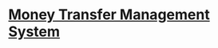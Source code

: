 # [Money Transfer Management System](https://www.sourcecodester.com/php/15015/money-transfer-management-system-send-money-businesses-php-free-source-code.html)
